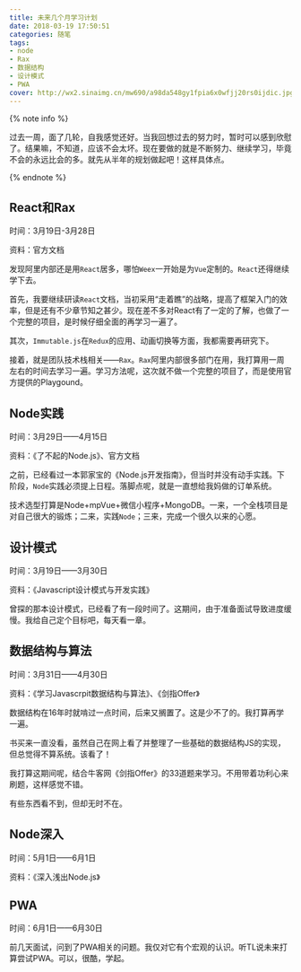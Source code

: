 ```yaml
---
title: 未来几个月学习计划
date: 2018-03-19 17:50:51
categories: 随笔
tags:
- node
- Rax
- 数据结构
- 设计模式
- PWA
cover: http://wx2.sinaimg.cn/mw690/a98da548gy1fpia6x0wfjj20rs0ijdic.jpg
---
```


{% note info %}

过去一周，面了几轮，自我感觉还好。当我回想过去的努力时，暂时可以感到欣慰了。结果嘛，不知道，应该不会太坏。现在要做的就是不断努力、继续学习，毕竟不会的永远比会的多。就先从半年的规划做起吧！这样具体点。


{% endnote %}

## React和Rax

时间：3月19日-3月28日

资料：官方文档

发现阿里内部还是用`React`居多，哪怕`Weex`一开始是为`Vue`定制的。`React`还得继续学下去。

首先，我要继续研读`React`文档，当初采用“走着瞧”的战略，提高了框架入门的效率，但是还有不少章节知之甚少。现在差不多对React有了一定的了解，也做了一个完整的项目，是时候仔细全面的再学习一遍了。

其次，`Immutable.js`在`Redux`的应用、动画切换等方面，我都需要再研究下。

接着，就是团队技术栈相关——`Rax`。`Rax`阿里内部很多部门在用，我打算用一周左右的时间去学习一遍。学习方法呢，这次就不做一个完整的项目了，而是使用官方提供的Playgound。

## Node实践

时间：3月29日——4月15日

资料：《了不起的Node.js》、官方文档

之前，已经看过一本郭家宝的《Node.js开发指南》，但当时并没有动手实践。下阶段，`Node`实践必须提上日程。落脚点呢，就是一直想给我妈做的订单系统。

技术选型打算是Node+mpVue+微信小程序+MongoDB。一来，一个全栈项目是对自己很大的锻炼；二来，实践`Node`；三来，完成一个很久以来的心愿。

## 设计模式

时间：3月19日——3月30日

资料：《Javascript设计模式与开发实践》

曾探的那本设计模式，已经看了有一段时间了。这期间，由于准备面试导致进度缓慢。我给自己定个目标吧，每天看一章。


## 数据结构与算法

时间：3月31日——4月30日

资料：《学习Javascrpit数据结构与算法》、《剑指Offer》

数据结构在16年时就啃过一点时间，后来又搁置了。这是少不了的。我打算再学一遍。

书买来一直没看，虽然自己在网上看了并整理了一些基础的数据结构JS的实现，但总觉得不算系统。该看了！

我打算这期间呢，结合牛客网《剑指Offer》的33道题来学习。不用带着功利心来刷题，这样感觉不错。

有些东西看不到，但却无时不在。

## Node深入

时间：5月1日——6月1日

资料：《深入浅出Node.js》

## PWA

时间：6月1日——6月30日

前几天面试，问到了PWA相关的问题。我仅对它有个宏观的认识。听TL说未来打算尝试PWA。可以，很酷，学起。